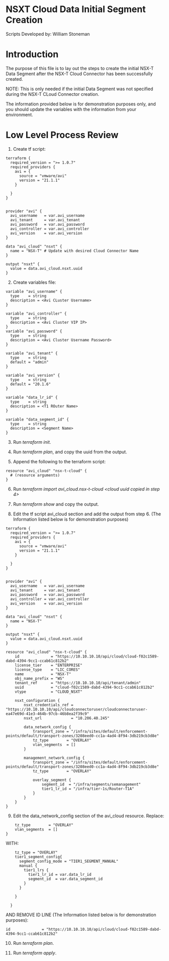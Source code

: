 # NSXT Cloud Data Initial Segment Creation

Scripts Developed by: William Stoneman</br>

# Introduction

The purpose of this file is to lay out the steps to create the initial NSX-T Data Segment after the NSX-T Cloud Connector has been successfully created. 

NOTE: This is only needed if the initial Data Segment was not specified during the NSX-T CLoud Connector creation.

The information provided below is for demonstration purposes only, and you should update the variables with the information from your environment.

# Low Level Process Review

1. Create tf script:

```hcl
terraform {
  required_version = ">= 1.0.7"
  required_providers {
	avi = {
	  source = "vmware/avi"
	  version = "21.1.1"
	}

  }
}


provider "avi" {
  avi_username   = var.avi_username
  avi_tenant     = var.avi_tenant
  avi_password   = var.avi_password
  avi_controller = var.avi_controller
  avi_version    = var.avi_version
}

data "avi_cloud" "nsxt" {
  name = "NSX-T" # Update with desired Cloud Connector Name
}

output "nsxt" {
  value = data.avi_cloud.nsxt.uuid
}
```

2. Create variables file:

```hcl
variable "avi_username" {
  type    = string
  description = <Avi CLuster Username>
}

variable "avi_controller" {
  type    = string
  description = <Avi Cluster VIP IP>
}
variable "avi_password" {
  type    = string
  description = <Avi Cluster Username Password>
}

variable "avi_tenant" {
  type    = string
  default = "admin"
}

variable "avi_version" {
  type    = string
  default = "20.1.6"
}

variable "data_lr_id" {
  type    = string
  description = <T1 ROuter Name>
}

variable "data_segment_id" {
  type    = string
  description = <Segment Name>
}

```


3. Run *terraform init*.

4. Run *terraform plan*, and copy the uuid from the output.

5. Append the following to the terraform script:

```hcl
resource "avi_cloud" "nsx-t-cloud" {
  # (resource arguments)
}
```

6. Run *terraform import avi_cloud.nsx-t-cloud <cloud uuid copied in step 4>*

7. Run *terraform show* and copy the output.

8. Edit the tf script avi_cloud section and add the output from step 6. (The Information listed below is for demonstration purposes)

```hcl
terraform {
  required_version = ">= 1.0.7"
  required_providers {
	avi = {
	  source = "vmware/avi"
	  version = "21.1.1"
	}

  }
}


provider "avi" {
  avi_username   = var.avi_username
  avi_tenant     = var.avi_tenant
  avi_password   = var.avi_password
  avi_controller = var.avi_controller
  avi_version    = var.avi_version
}

data "avi_cloud" "nsxt" {
  name = "NSX-T"
}

output "nsxt" {
  value = data.avi_cloud.nsxt.uuid
}

resource "avi_cloud" "nsx-t-cloud" {
	id              = "https://10.10.10.10/api/cloud/cloud-f02c1589-dabd-4394-9cc1-ccab61c812b2"
	license_tier    = "ENTERPRISE"
	license_type    = "LIC_CORES"
	name            = "NSX-T"
	obj_name_prefix = "WS"
	tenant_ref      = "https://10.10.10.10/api/tenant/admin"
	uuid            = "cloud-f02c1589-dabd-4394-9cc1-ccab61c812b2"
	vtype           = "CLOUD_NSXT"

	nsxt_configuration {
		nsxt_credentials_ref = "https://10.10.10.10/api/cloudconnectoruser/cloudconnectoruser-ea47e69d-41e3-464b-97cb-46b8ea2f39c9"
		nsxt_url             = "10.206.40.245"

		data_network_config {
			transport_zone = "/infra/sites/default/enforcement-points/default/transport-zones/3208eed0-cc1a-4ad4-8f94-3db219cb3d8e"
			tz_type        = "OVERLAY"
			vlan_segments  = []
		}

		management_network_config {
			transport_zone = "/infra/sites/default/enforcement-points/default/transport-zones/3208eed0-cc1a-4ad4-8f94-3db219cb3d8e"
			tz_type        = "OVERLAY"

			overlay_segment {
				segment_id  = "/infra/segments/semanagement"
				tier1_lr_id = "/infra/tier-1s/Router-T1A"
			}
		}
	}
}
```

9. Edit the data_network_config section of the avi_cloud resource. Replace:

```hcl
	tz_type        = "OVERLAY"
	vlan_segments  = []
}
```	
WITH:
```hcl
	tz_type = "OVERLAY"
	tier1_segment_config{
	  segment_config_mode = "TIER1_SEGMENT_MANUAL"
	  manual {
		tier1_lrs {
		  tier1_lr_id = var.data_lr_id
		  segment_id  = var.data_segment_id
		}
	  }

	}

  }
```

AND REMOVE ID LINE (The Information listed below is for demonstration purposes):

```hcl
id              = "https://10.10.10.10/api/cloud/cloud-f02c1589-dabd-4394-9cc1-ccab61c812b2"
```

10. Run *terraform plan*.

11. Run *terraform apply*.


